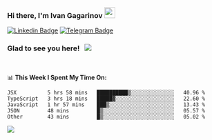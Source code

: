 ### Hi there, I'm Ivan Gagarinov <img src="https://media.giphy.com/media/hvRJCLFzcasrR4ia7z/giphy.gif" width="25px">

[![Linkedin Badge](https://img.shields.io/badge/-LinkedIn-0e76a8?style=flat-square&logo=Linkedin&logoColor=white)](https://linkedin.com/in/ivan-gagarinov-142ba3141/)
[![Telegram Badge](https://img.shields.io/badge/-Telegram-0088cc?style=flat-square&logo=Telegram&logoColor=white)](https://t.me/igagarinov)

### Glad to see you here! &nbsp; ![](https://visitor-badge.glitch.me/badge?page_id=dzencot.dzencot)

</br>

📊 **This Week I Spent My Time On:**
<!--START_SECTION:waka-->
```text
JSX          5 hrs 58 mins   ██████████▒░░░░░░░░░░░░░░   40.96 % 
TypeScript   3 hrs 18 mins   █████▓░░░░░░░░░░░░░░░░░░░   22.60 % 
JavaScript   1 hr 57 mins    ███▒░░░░░░░░░░░░░░░░░░░░░   13.43 % 
JSON         48 mins         █▒░░░░░░░░░░░░░░░░░░░░░░░   05.57 % 
Other        43 mins         █▒░░░░░░░░░░░░░░░░░░░░░░░   05.02 % 
```
<!--END_SECTION:waka-->

[![](https://github-readme-stats.vercel.app/api?username=dzencot&theme=gruvbox)](https://github.com/dzencot)

